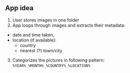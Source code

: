 ## App idea
1. User stores images in one folder
2. App loops through images and extracts their metadata:
- date and time taken,
- location (if available):
    - country
    - nearest (?) town/city

3. Categorizes the pictures in following pattern:  
`%YEAR%_%MONTH%_%COUNTRY%_%LOCATION%`
